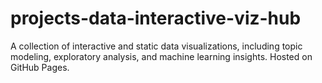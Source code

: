 # projects-data-interactive-viz-hub
A collection of interactive and static data visualizations, including topic modeling, exploratory analysis, and machine learning insights. Hosted on GitHub Pages.
